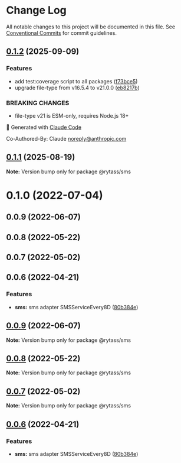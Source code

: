 # Change Log

All notable changes to this project will be documented in this file.
See [Conventional Commits](https://conventionalcommits.org) for commit guidelines.

## [0.1.2](https://github.com/Rytass/Utils/compare/@rytass/sms@0.1.1...@rytass/sms@0.1.2) (2025-09-09)

### Features

- add test:coverage script to all packages ([f73bce5](https://github.com/Rytass/Utils/commit/f73bce52024d453755824fa6af784f13da50061f))
- upgrade file-type from v16.5.4 to v21.0.0 ([eb8217b](https://github.com/Rytass/Utils/commit/eb8217b76c4a0d74061f782c082fd4183961bb12))

### BREAKING CHANGES

- file-type v21 is ESM-only, requires Node.js 18+

🤖 Generated with [Claude Code](https://claude.ai/code)

Co-Authored-By: Claude <noreply@anthropic.com>

## [0.1.1](https://github.com/Rytass/Utils/compare/@rytass/sms@0.1.0...@rytass/sms@0.1.1) (2025-08-19)

**Note:** Version bump only for package @rytass/sms

# 0.1.0 (2022-07-04)

## 0.0.9 (2022-06-07)

## 0.0.8 (2022-05-22)

## 0.0.7 (2022-05-02)

## 0.0.6 (2022-04-21)

### Features

- **sms:** sms adapter SMSServiceEvery8D ([80b384e](https://github.com/Rytass/Utils/commit/80b384e424e1c597edc8a742504e4a8e9d7ac75a))

## [0.0.9](https://github.com/Rytass/Utils/compare/v0.0.8...v0.0.9) (2022-06-07)

**Note:** Version bump only for package @rytass/sms

## [0.0.8](https://github.com/Rytass/Utils/compare/v0.0.7...v0.0.8) (2022-05-22)

**Note:** Version bump only for package @rytass/sms

## [0.0.7](https://github.com/Rytass/Utils/compare/v0.0.6...v0.0.7) (2022-05-02)

**Note:** Version bump only for package @rytass/sms

## [0.0.6](https://github.com/Rytass/Utils/compare/v0.0.5...v0.0.6) (2022-04-21)

### Features

- **sms:** sms adapter SMSServiceEvery8D ([80b384e](https://github.com/Rytass/Utils/commit/80b384e424e1c597edc8a742504e4a8e9d7ac75a))

